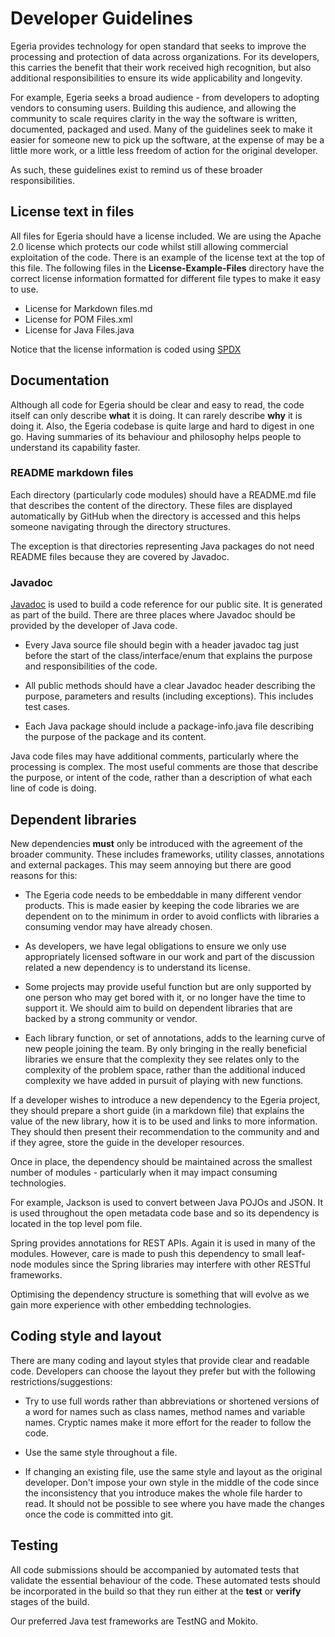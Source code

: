 <!-- SPDX-License-Identifier: Apache-2.0 -->

# Developer Guidelines

Egeria provides technology for open standard that seeks to improve the processing and
protection of data across organizations.  For its developers, this carries the benefit that
their work received high recognition, but also additional responsibilities to ensure its wide applicability
and longevity.   

For example, Egeria seeks a broad audience - from developers to adopting vendors to consuming users.
Building this audience, and allowing the community to scale requires clarity in the way
the software is written, documented, packaged and used.  Many of the guidelines seek to make
it easier for someone new to pick up the software, at the expense of may be a little more work,
or a little less freedom of action for the original developer.  

As such, these guidelines exist to remind us of these broader responsibilities.

## License text in files

All files for Egeria should have a license included.  We are using the Apache 2.0 license 
which protects our code whilst still allowing commercial exploitation of the code.  There is
an example of the license text at the top of this file.  The following files in the
**License-Example-Files** directory have the correct
license information formatted for different file types to make it easy to use.

* License for Markdown files.md
* License for POM Files.xml
* License for Java Files.java

Notice that the license information is coded using [SPDX](https://spdx.org/ids)

## Documentation

Although all code for Egeria should be clear and easy to read, the code itself can only
describe **what** it is doing.  It can rarely describe **why** it is doing it.  Also, the
Egeria codebase is quite large and hard to digest in one go.  Having summaries of its
behaviour and philosophy helps people to understand its capability faster.

### README markdown files

Each directory (particularly code modules) should have a README.md file that describes the
content of the directory.  These files are displayed automatically by GitHub when the
directory is accessed and this helps someone navigating through the directory structures.

The exception is that directories representing Java packages do not need README files
because they are covered by Javadoc.

### Javadoc

[Javadoc](https://docs.oracle.com/javase/7/docs/technotes/tools/solaris/javadoc.html)
is used to build a code reference for our public site.  It is generated
as part of the build.  There are three places where Javadoc should be provided
by the developer of Java code.

* Every Java source file should begin with a header javadoc tag just before the start of the
class/interface/enum that explains the purpose and responsibilities of the code.  

* All public methods should have a clear Javadoc header describing the purpose, parameters and
results (including exceptions).  This includes test cases.

* Each Java package should include a package-info.java file describing the purpose of the
package and its content.

Java code files may have additional comments, particularly where the processing is complex.
The most useful comments are those that describe the purpose, or intent of the code,
rather than a description of what each line of code is doing.

## Dependent libraries

New dependencies **must** only be introduced with the agreement of the broader
community.  These includes frameworks, utility classes, annotations and external packages.
This may seem annoying but there are good reasons for this:

* The Egeria code needs to be embeddable in many different vendor products.
This is made easier by keeping the code libraries we are dependent on to the minimum
in order to avoid conflicts with libraries a consuming vendor may have already chosen.

* As developers, we have legal obligations to ensure we only use appropriately
licensed software in our work and part of the discussion related a new dependency
is to understand its license.

* Some projects may provide useful function but are only supported by one
person who may get bored with it, or no longer have the time to support it.
We should aim to build on dependent libraries that are backed by a strong
community or vendor.

* Each library function, or set of annotations, adds to the learning curve of
new people joining the team.  By only bringing in the really beneficial
libraries we ensure that the complexity they see relates only to the complexity
of the problem space, rather than the additional induced complexity we have added in
pursuit of playing with new functions.

If a developer wishes to introduce a new dependency to the Egeria project,
they should prepare a short guide (in a markdown file) that explains the value of
the new library, how it is to be used and links to more information.
They should then present their recommendation to the community and
and if they agree, store the guide in the developer resources.

Once in place, the dependency should be maintained across the smallest
number of modules - particularly when it may impact consuming technologies.

For example, Jackson is used to convert between Java POJOs
and JSON.  It is used throughout the open metadata code base and so its dependency
is located in the top level pom file.

Spring provides annotations for REST APIs.  Again it is used in many of the modules.
However, care is made to push this dependency to small leaf-node modules since
the Spring libraries may interfere with other RESTful frameworks.

Optimising the dependency structure is something that will evolve as we gain more
experience with other embedding technologies.

## Coding style and layout

There are many coding and layout styles that provide clear and readable code.
Developers can choose the layout they prefer but with the following
restrictions/suggestions:

* Try to use full words rather than abbreviations or shortened versions of
a word for names such as class names, method names and variable names.
Cryptic names make it more effort for the reader to follow the code.

* Use the same style throughout a file.

* If changing an existing file, use the same style and layout as the original
developer.  Don't impose your own style in the middle of the code since the
inconsistency that you introduce makes the whole file harder to read.
It should not be possible to see where you have made the changes once the
code is committed into git.

## Testing

All code submissions should be accompanied by automated tests that validate
the essential behaviour of the code.  These automated tests should be
incorporated in the build so that they run either at the **test** or **verify**
stages of the build.

Our preferred Java test frameworks are TestNG and Mokito.